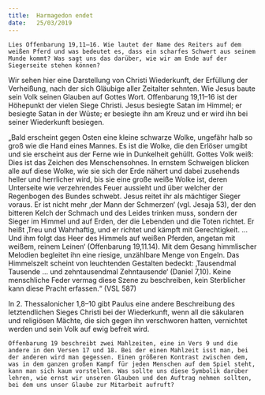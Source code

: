 ```yaml
---
title:  Harmagedon endet
date:   25/03/2019
---
```


`Lies Offenbarung 19,11–16. Wie lautet der Name des Reiters auf dem weißen Pferd und was bedeutet es, dass ein scharfes Schwert aus seinem Munde kommt? Was sagt uns das darüber, wie wir am Ende auf der Siegerseite stehen können?`

Wir sehen hier eine Darstellung von Christi Wiederkunft, der Erfüllung der Verheißung, nach der sich Gläubige aller Zeitalter sehnten. Wie Jesus baute sein Volk seinen Glauben auf Gottes Wort. Offenbarung 19,11–16 ist der Höhepunkt der vielen Siege Christi. Jesus besiegte Satan im Himmel; er besiegte Satan in der Wüste; er besiegte ihn am Kreuz und er wird ihn bei seiner Wiederkunft besiegen.

„Bald erscheint gegen Osten eine kleine schwarze Wolke, ungefähr halb so groß wie die Hand eines Mannes. Es ist die Wolke, die den Erlöser umgibt und sie erscheint aus der Ferne wie in Dunkelheit gehüllt. Gottes Volk weiß: Dies ist das Zeichen des Menschensohnes. In ernstem Schweigen blicken alle auf diese Wolke, wie sie sich der Erde nähert und dabei zusehends heller und herrlicher wird, bis sie eine große weiße Wolke ist, deren Unterseite wie verzehrendes Feuer aussieht und über welcher der Regenbogen des Bundes schwebt. Jesus reitet ihr als mächtiger Sieger voraus. Er ist nicht mehr ‚der Mann der Schmerzen‘ (vgl. Jesaja 53), der den bitteren Kelch der Schmach und des Leides trinken muss, sondern der Sieger im Himmel und auf Erden, der die Lebenden und die Toten richtet. Er heißt ‚Treu und Wahrhaftig, und er richtet und kämpft mit Gerechtigkeit. ... Und ihm folgt das Heer des Himmels auf weißen Pferden, angetan mit weißem, reinem Leinen‘ (Offenbarung 19,11.14). Mit dem Gesang himmlischer Melodien begleitet ihn eine riesige, unzählbare Menge von Engeln. Das Himmelszelt scheint von leuchtenden Gestalten bedeckt: ‚Tausendmal Tausende ... und zehntausendmal Zehntausende‘ (Daniel 7,10). Keine menschliche Feder vermag diese Szene zu beschreiben, kein Sterblicher kann diese Pracht erfassen.“ (VSL 587)

In 2. Thessalonicher 1,8–10 gibt Paulus eine andere Beschreibung des letztendlichen Sieges Christi bei der Wiederkunft, wenn all die säkularen und religiösen Mächte, die sich gegen ihn verschworen hatten, vernichtet werden und sein Volk auf ewig befreit wird.

`Offenbarung 19 beschreibt zwei Mahlzeiten, eine in Vers 9 und die andere in den Versen 17 und 18. Bei der einen Mahlzeit isst man, bei der anderen wird man gegessen. Einen größeren Kontrast zwischen dem, was in dem ganzen großen Kampf für jeden Menschen auf dem Spiel steht, kann man sich kaum vorstellen. Was sollte uns diese Symbolik darüber lehren, wie ernst wir unseren Glauben und den Auftrag nehmen sollten, bei dem uns unser Glaube zur Mitarbeit aufruft?`
